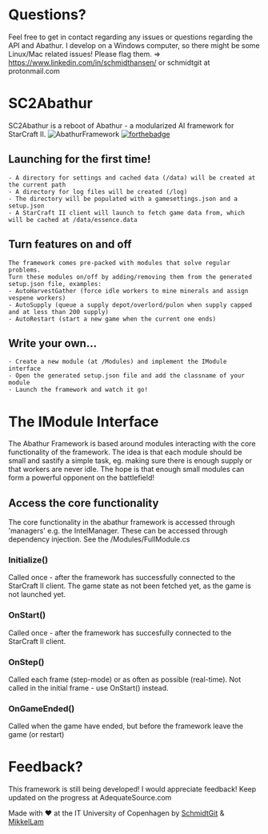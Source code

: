 # Questions?
Feel free to get in contact regarding any issues or questions regarding the API and Abathur.
I develop on a Windows computer, so there might be some Linux/Mac related issues! Please flag them.
=> https://www.linkedin.com/in/schmidthansen/ or schmidtgit at protonmail.com

# SC2Abathur
SC2Abathur is a reboot of Abathur - a modularized AI framework for StarCraft II.
![AbathurFramework](https://i.imgur.com/uTU6eKT.gif)
[![forthebadge](https://forthebadge.com/images/badges/contains-technical-debt.svg)](https://adequatesource.com/)


## Launching for the first time!
    - A directory for settings and cached data (/data) will be created at the current path
    - A directory for log files will be created (/log)
    - The directory will be populated with a gamesettings.json and a setup.json
    - A StarCraft II client will launch to fetch game data from, which will be cached at /data/essence.data
## Turn features on and off
    The framework comes pre-packed with modules that solve regular problems.
    Turn these modules on/off by adding/removing them from the generated setup.json file, examples:
    - AutoHarvestGather (force idle workers to mine minerals and assign vespene workers)
    - AutoSupply (queue a supply depot/overlord/pulon when supply capped and at less than 200 supply)
    - AutoRestart (start a new game when the current one ends)
## Write your own...
    - Create a new module (at /Modules) and implement the IModule interface
    - Open the generated setup.json file and add the classname of your module
    - Launch the framework and watch it go!

# The IModule Interface
The Abathur Framework is based around modules interacting with the core functionality of the framework. The idea is that each module should be small and sastify a simple task, eg. making sure there is enough supply or that workers are never idle. The hope is that enough small modules can form a powerful opponent on the battlefield!

## Access the core functionality
The core functionality in the abathur framework is accessed through 'managers' e.g. the IntelManager. These can be accessed through dependency injection. See the /Modules/FullModule.cs

### Initialize()
Called once - after the framework has successfully connected to the StarCraft II client.
The game state as not been fetched yet, as the game is not launched yet.

### OnStart()
Called once - after the framework has succesfully connected to the StarCraft II client.

### OnStep()
Called each frame (step-mode) or as often as possible (real-time).
Not called in the initial frame - use OnStart() instead.

### OnGameEnded()
Called when the game have ended, but before the framework leave the game (or restart)

# Feedback?
This framework is still being developed! I would appreciate feedback! Keep updated on the progress at AdequateSource.com

Made with ❤ at the IT University of Copenhagen by [SchmidtGit](https://github.com/schmidtgit) & [MikkelLam](https://github.com/mikkellam)
